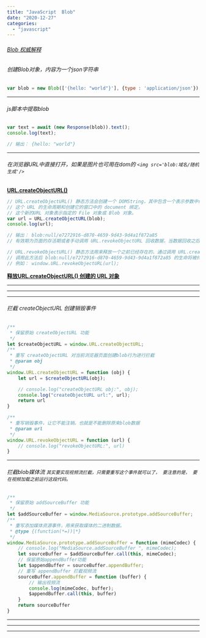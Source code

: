 ```yaml
---
title: "JavaScript  Blob"
date: "2020-12-27"
categories: 
  - "javascript"
---
```


###### [Blob 权威解释](https://developer.mozilla.org/zh-CN/docs/Web/API/Blob "Blob 权威解释")

###### 创建Blob对象，内容为一个json字符串

```javascript
var blob = new Blob(['{hello: "world"}'], {type : 'application/json'});
```

* * *

###### js脚本中提取blob

```javascript
var text = await (new Response(blob)).text();
console.log(text);

// 输出： {hello: "world"}
```

* * *

###### 在浏览器URL中直接打开，如果是图片也可用在dom的 `<img src='blob:域名/随机生成'/>`

**[URL.createObjectURL()](https://developer.mozilla.org/zh-CN/docs/Web/API/URL/createObjectURL "URL.createObjectURL()")**

```javascript
// URL.createObjectURL() 静态方法会创建一个 DOMString，其中包含一个表示参数中给出的对象的URL。
// 这个 URL 的生命周期和创建它的窗口中的 document 绑定。
// 这个新的URL 对象表示指定的 File 对象或 Blob 对象。
var url = URL.createObjectURL(blob);
console.log(url);

// 输出： blob:null/e7272916-d870-4659-9d43-9d4a1f872a85
// 有效期为页面的存活期或者手动调用 URL.revokeObjectURL 回收数据，当数据回收之后，文件就会被删除。

// URL.revokeObjectURL() 静态方法用来释放一个之前已经存在的、通过调用 URL.createObjectURL() 创建的 URL 对象。
// 调用此方法后 blob:null/e7272916-d870-4659-9d43-9d4a1f872a85 的生命将被终结。
// 例如： window.URL.revokeObjectURL(url);
```

**[释放URL.createObjectURL() 创建的 URL 对象](https://developer.mozilla.org/zh-CN/docs/Web/API/URL/revokeObjectURL "释放URL.createObjectURL() 创建的 URL 对象")**

* * *

* * *

* * *

###### 拦截 createObjectURL 创建销毁事件

```javascript
/**
 * 保留原始 createObjectURL 功能
 */
let $createObjectURL = window.URL.createObjectURL;
/**
 * 重写 createObjectURL 对当前浏览器页面创建blob行为进行拦截
 * @param obj
 */
window.URL.createObjectURL = function (obj) {
    let url = $createObjectURL(obj);

    // console.log("createObjectURL obj:", obj);
    console.log("createObjectURL url:", url);
    return url
}

/**
 * 重写销毁事件，让它不能注销。也就是不能删除原来blob数据
 * @param url
 */
window.URL.revokeObjectURL = function (url) {
    // console.log("revokeObjectURL:", url)
}
```

* * *

###### 拦截blob媒体流 `其实要实现视频流拦截，只需要重写这个事件就可以了， 要注意的是， 要在视频加载之前运行这段代码。`

```javascript
/**
 * 保留原始 addSourceBuffer 功能
 */
let $addSourceBuffer = window.MediaSource.prototype.addSourceBuffer;
/**
 * 重写添加媒体资源事件，用来获取媒体的二进制数据。
 * @type {(function(*=))|*}
 */
window.MediaSource.prototype.addSourceBuffer = function (mimeCodec) {
    // console.log("MediaSource.addSourceBuffer ", mimeCodec);
    let sourceBuffer = $addSourceBuffer.call(this, mimeCodec);
    // 保留原始appendBuffer功能
    let $appendBuffer = sourceBuffer.appendBuffer;
    // 重写 appendBuffer 拦截视频流
    sourceBuffer.appendBuffer = function (buffer) {
        // 输出视频流
        console.log(mimeCodec, buffer);
        $appendBuffer.call(this, buffer)
    }
    return sourceBuffer
}
```

* * *

* * *

* * *
